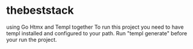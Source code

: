 # thebeststack
using Go Htmx and Templ together
To run this project you need to have templ installed and configured to your path.
Run "templ generate" before your run the project.
